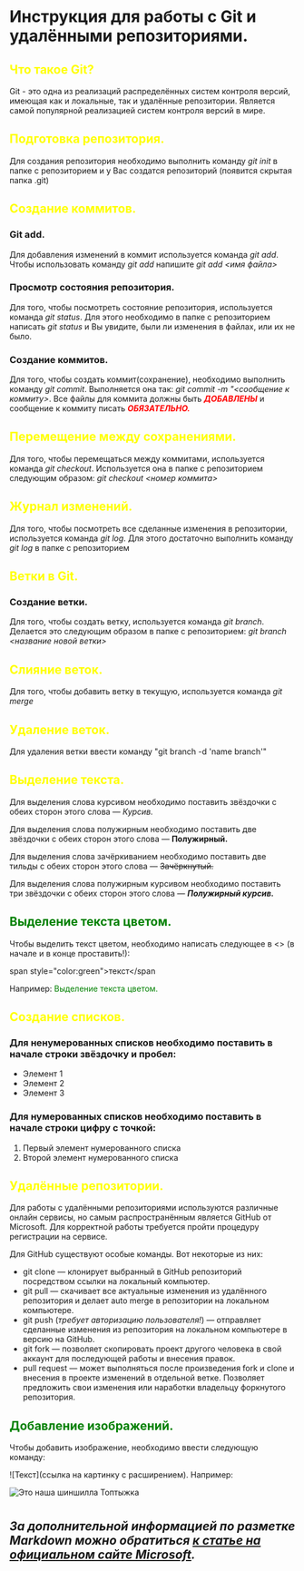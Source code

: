 # Инструкция для работы с Git и удалёнными репозиториями.

## <span style="color:yellow">Что такое Git?</span>

Git - это одна из реализаций распределённых систем контроля версий, имеющая как и локальные, так и удалённые репозитории. Является самой популярной реализацией систем контроля версий в мире.
## <span style="color:yellow">Подготовка репозитория.</span>
Для создания репозитория необходимо выполнить команду *git init*  в папке с репозиторием и у Вас создатся репозиторий (появится скрытая папка .git)

## <span style="color:yellow">Создание коммитов.</span>

### Git add.
Для добавления изменений в коммит используется команда *git add*. Чтобы использовать команду *git add* напишите *git add <имя файла>*

### Просмотр состояния репозитория.
Для того, чтобы посмотреть состояние репозитория, используется команда *git status*. Для этого необходимо в папке с репозиторием написать *git status* и Вы увидите, были ли изменения в файлах, или их не было.

### Создание коммитов.
Для того, чтобы создать коммит(сохранение), необходимо выполнить команду *git commit*. Выполняется она так: *git commit -m "<сообщение к коммиту>*. Все файлы для коммита должны быть ***<span style="color:red">ДОБАВЛЕНЫ</span>*** и сообщение к коммиту писать ***<span style="color:red">ОБЯЗАТЕЛЬНО.</span>***

## <span style="color:yellow">Перемещение между сохранениями.</span>
Для того, чтобы перемещаться между коммитами, используется команда *git checkout*. Используется она в папке с репозиторием следующим образом: *git checkout <номер коммита>*

## <span style="color:yellow">Журнал изменений.</span>
Для того, чтобы посмотреть все сделанные изменения в репозитории, используется команда *git log*. Для этого достаточно выполнить команду *git log* в папке с репозиторием

## <span style="color:yellow">Ветки в Git.</span>

### Создание ветки.

Для того, чтобы создать ветку, используется команда *git branch*. Делается это следующим образом в папке с репозиторием: *git branch <название новой ветки>*

## <span style="color:yellow">Слияние веток.</span>

Для того, чтобы добавить ветку в текущую, используется команда *git merge <name branch>*

## <span style="color:yellow">Удаление веток.</span>
Для удаления ветки ввести команду "git branch -d 'name branch'"

## <span style="color:yellow">Выделение текста.</span>
Для выделения слова курсивом необходимо поставить звёздочки с обеих сторон этого слова — *Курсив.*

Для выделения слова полужирным необходимо поставить две звёздочки с обеих сторон этого слова — **Полужирный.**

Для выделения слова зачёркиванием необходимо поставить две тильды с обеих сторон этого слова — ~~Зачёркнутый.~~

Для выделения слова полужирным курсивом необходимо поставить три звёздочки с обеих сторон этого слова — ***Полужирный курсив.***

## <span style="color:green">Выделение текста цветом.</span>

Чтобы выделить текст цветом, необходимо написать следующее в <> (в начале и в конце проставить!):

span style="color:green">текст</span

Например: <span style="color:green">Выделение текста цветом.</span>


## <span style="color:yellow">Создание списков.</span>

### Для ненумерованных списков необходимо поставить в начале строки звёздочку и пробел:
* Элемент 1
* Элемент 2
* Элемент 3

### Для нумерованных списков необходимо поставить в начале строки цифру с точкой:
1. Первый элемент нумерованного списка
2. Второй элемент нумерованного списка

## <span style="color:yellow">Удалённые репозитории.</span>

Для работы с удалёнными репозиториями используются различные онлайн сервисы, но самым распространённым является GitHub от Microsoft. Для корректной работы требуется пройти процедуру регистрации на сервисе.

Для GitHub существуют особые команды. Вот некоторые из них:

* git clone — клонирует выбранный в GitHub репозиторий посредством ссылки на локальный компьютер.
* git pull — скачивает все актуальные изменения из удалённого репозитория и делает auto merge в репозитории на локальном компьютере.
* git push (_требует авторизацию пользователя!_) — отправляет сделанные изменения из репозитория на локальном компьютере в версию на GitHub. 
* git fork — позволяет скопировать проект другого человека в свой аккаунт для последующей работы и внесения правок.
*  pull request — может выполняться после произведения fork и clone и внесения в проекте изменений в отдельной ветке. Позволяет предложить свои изменения или наработки владельцу форкнутого репозитория.

 


## <span style="color:green">Добавление изображений.</span>

Чтобы добавить изображение, необходимо ввести следующую команду:

![Текст](ссылка на картинку с расширением). Например:

![Это наша шиншилла Топтыжка](chin.jpg)

#
## *За дополнительной информацией по разметке Markdown можно обратиться [к статье на официальном сайте Microsoft](https://docs.microsoft.com/ru-ru/contribute/markdown-reference).*